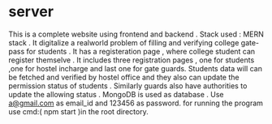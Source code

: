 # server
This is a complete website using frontend and backend .
Stack used : MERN stack . 
It digitalize a realworld problem of filling and verifying college gate-pass for students .
It has a registeration page , where college student can register themselve .
It includes three registration pages , one for students ,one for hostel incharge and last one for gate guards.
Students data will can be fetched and verified by hostel office and they also can update the permission status of students . Similarly guards also have authorities to update the
allowing status .
MongoDB is used as database .
Use a@gmail.com as email_id and 123456 as password.
for running the program use cmd:( npm start )in the root directory. 
